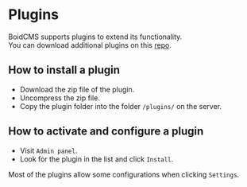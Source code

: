 # Plugins
BoidCMS supports plugins to extend its functionality.     
You can download additional plugins on this [repo](https://github.com/BoidCMS/plugins).

## How to install a plugin

<!-- ### FTP -->
- Download the zip file of the plugin.
- Uncompress the zip file.
- Copy the plugin folder into the folder `/plugins/` on the server.

<!--
### Admin Upload
- Download the zip file of the plugin.
- Visit `Admin > Plugins`, Upload the compressed zip file.
-->

## How to activate and configure a plugin
- Visit `Admin panel`.
- Look for the plugin in the list and click `Install`.

Most of the plugins allow some configurations when clicking `Settings`.
